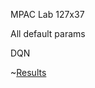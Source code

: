 MPAC Lab 127x37

All default params

DQN

~[Results](https://github.com/andrewgough94/agents/blob/master/atari/atari/experiments/dqnExperiments/breakout/openai-2018-03-04-13-18-53-851592/Figure_1.png)

